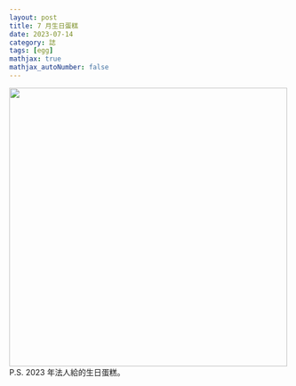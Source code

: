 ```yaml
---
layout: post
title: 7 月生日蛋糕
date: 2023-07-14
category: 誌
tags: [egg]
mathjax: true
mathjax_autoNumber: false
---
```


<img src="/blog/assets/images/2023/cake2023.jpg" style="width:500px"/>
P.S. 2023 年法人給的生日蛋糕。

